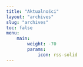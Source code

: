 ```yaml
---
title: "Aktualności"
layout: "archives"
slug: "archives"
toc: false
menu:
    main:
        weight: -70
        params: 
            icon: rss-solid
---
```

